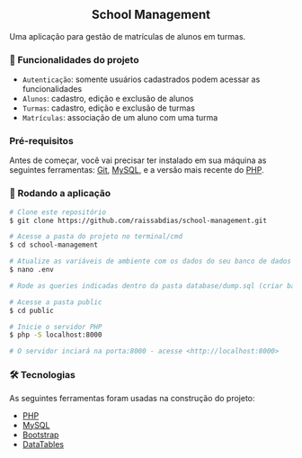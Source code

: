 <h2 align="center">School Management</h2>
<p>
    Uma aplicação para gestão de matrículas de alunos em turmas.
</p>

### :hammer: Funcionalidades do projeto

- `Autenticação`: somente usuários cadastrados podem acessar as funcionalidades
- `Alunos`: cadastro, edição e exclusão de alunos
- `Turmas`: cadastro, edição e exclusão de turmas
- `Matrículas`: associação de um aluno com uma turma

### Pré-requisitos

Antes de começar, você vai precisar ter instalado em sua máquina as seguintes ferramentas:
[Git](https://git-scm.com), [MySQL](https://www.mysql.com/), e a versão mais recente do [PHP](https://www.php.net/downloads.php).

### 🎲 Rodando a aplicação

```bash
# Clone este repositório
$ git clone https://github.com/raissabdias/school-management.git

# Acesse a pasta do projeto no terminal/cmd
$ cd school-management

# Atualize as variáveis de ambiente com os dados do seu banco de dados local
$ nano .env

# Rode as queries indicadas dentro da pasta database/dump.sql (criar banco, tabelas e seeders)

# Acesse a pasta public
$ cd public

# Inicie o servidor PHP
$ php -S localhost:8000

# O servidor inciará na porta:8000 - acesse <http://localhost:8000>
```

### 🛠 Tecnologias

As seguintes ferramentas foram usadas na construção do projeto:

- [PHP](https://www.php.net/downloads.php)
- [MySQL](https://www.mysql.com/)
- [Bootstrap](https://getbootstrap.com/)
- [DataTables](https://datatables.net/)
